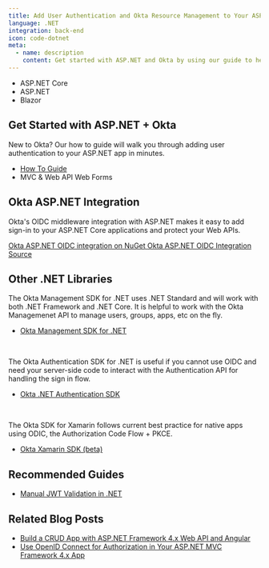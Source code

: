 ```yaml
---
title: Add User Authentication and Okta Resource Management to Your ASP.NET App
language: .NET
integration: back-end
icon: code-dotnet
meta:
  - name: description
    content: Get started with ASP.NET and Okta by using our guide to help you add user authentication to your ASP.NET app.
---
```


<ul class='language-tabs'>
	<li>
		<RouterLink to='/code/dotnet/aspnetcore/'>
			<i class='icon code-dotnet-32'></i><span>ASP.NET Core</span>
		</RouterLink>
	</li>
	<li>
		<RouterLink to='/code/dotnet/aspnet/'>
			<i class='icon code-dotnet-32'></i><span>ASP.NET</span>
		</RouterLink>
	</li>
	<li>
		<RouterLink to='/code/dotnet/blazor/'>
			<i class='icon code-dotnet-32'></i><span>Blazor</span>
		</RouterLink>
	</li>
</ul>

## Get Started with ASP.NET + Okta

New to Okta? Our how to guide will walk you through adding user authentication to your ASP.NET app in minutes.

<ul class='language-ctas'>
	<li>
		<a href='/docs/guides/sign-into-web-app/aspnet/before-you-begin/' class='Button--blueDarkOutline' data-proofer-ignore>
			<span>How To Guide</span>
		</a>
	</li>
  <li>
    <DropdownButton caption="Sample App">
      <DropdownButtonOption href='https://github.com/okta/samples-aspnet'>MVC & Web API</DropdownButtonOption>
      <DropdownButtonOption href='https://github.com/okta/samples-aspnet-webforms'>Web Forms</DropdownButtonOption>
    </DropdownButton>
  </li>
</ul>



## Okta ASP.NET Integration

Okta's OIDC middleware integration with ASP.NET makes it easy to add sign-in to your ASP.NET Core applications and protect your Web APIs.

<a href='https://www.nuget.org/packages/Okta.AspNet' class="language-reference">
	<span class='icon download-16'></span>
	<span>Okta ASP.NET OIDC integration on NuGet</span>
</a>

<a href='https://github.com/okta/okta-aspnet'>
  <span class='fa fa-github'></span> <span>Okta ASP.NET OIDC Integration Source</span>
</a>

## Other .NET Libraries

The Okta Management SDK for .NET uses .NET Standard and will work with both .NET Framework and .NET Core. It is helpful to work with the Okta Managemenet API to manage users, groups, apps, etc on the fly.

<ul class="language-libraries">
	<li>
		<i class='fa fa-github'></i>
		<a href="https://github.com/okta/okta-sdk-dotnet">
			 <span>Okta Management SDK for .NET</span>
		</a>
	</li>
</ul>
</br>

The Okta Authentication SDK for .NET is useful if you cannot use OIDC and need your server-side code to interact with the Authentication API for handling the sign in flow.

<ul class="language-libraries">
	<li>
		<i class='fa fa-github'></i>
		<a href="https://github.com/okta/okta-auth-dotnet">
			 <span>Okta .NET Authentication SDK</span>
		</a>
	</li>
</ul>
</br>

The Okta SDK for Xamarin follows current best practice for native apps using ODIC, the Authorization Code Flow + PKCE.

<ul class="language-libraries">
	<li>
		<i class='fa fa-github'></i>
		<a href="https://github.com/okta/okta-oidc-xamarin">
			 <span>Okta Xamarin SDK (beta)</span>
		</a>
	</li>
</ul>


## Recommended Guides


- [Manual JWT Validation in .NET](/code/dotnet/jwt-validation/)

## Related Blog Posts


- [Build a CRUD App with ASP.NET Framework 4.x Web API and Angular](/blog/2018/07/27/build-crud-app-in-aspnet-framework-webapi-and-angular)
- [Use OpenID Connect for Authorization in Your ASP.NET MVC Framework 4.x App](/blog/2018/04/18/authorization-in-your-aspnet-mvc-4-application)

